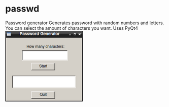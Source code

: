 # passwd
Password generator
Generates password with random numbers and letters. You can select the amount of characters you want.
Uses PyQt4
![Screenshot](https://raw.githubusercontent.com/waaaldemar/passwd/master/gui.png)
